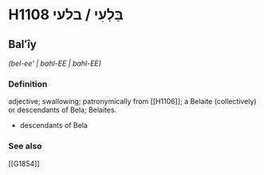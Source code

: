 # H1108 בַּלְעִי / בלעי

## Balʻîy

_(bel-ee' | bahl-EE | bahl-EE)_

### Definition

adjective; swallowing; patronymically from [[H1106]]; a Belaite (collectively) or descendants of Bela; Belaites.

- descendants of Bela
### See also

[[G1854]]

